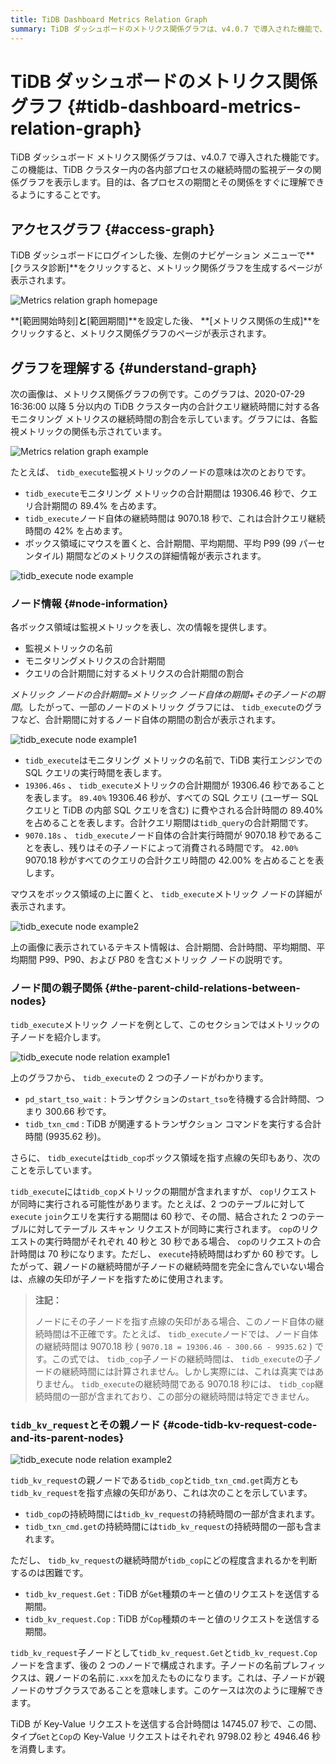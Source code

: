 ```yaml
---
title: TiDB Dashboard Metrics Relation Graph
summary: TiDB ダッシュボードのメトリクス関係グラフは、v4.0.7 で導入された機能で、各内部プロセスの継続時間の監視データの関係グラフを表示します。左側のナビゲーション メニューで**[クラスタ診断]**をクリックすると、メトリック関係グラフを生成するページが表示されます。グラフは、各監視メトリックの関係を示し、親子関係も表示されます。これにより、TiDB クラスター内の合計クエリ継続時間に対する各モニタリング メトリクスの継続時間の割合を理解できます。
---
```


# TiDB ダッシュボードのメトリクス関係グラフ {#tidb-dashboard-metrics-relation-graph}

TiDB ダッシュボード メトリクス関係グラフは、v4.0.7 で導入された機能です。この機能は、TiDB クラスター内の各内部プロセスの継続時間の監視データの関係グラフを表示します。目的は、各プロセスの期間とその関係をすぐに理解できるようにすることです。

## アクセスグラフ {#access-graph}

TiDB ダッシュボードにログインした後、左側のナビゲーション メニューで**[クラスタ診断]**をクリックすると、メトリック関係グラフを生成するページが表示されます。

![Metrics relation graph homepage](https://docs-download.pingcap.com/media/images/docs/dashboard/dashboard-metrics-relation-home-v650.png)

**[範囲開始時刻]**と**[範囲期間]**を設定した後、 **[メトリクス関係の生成]**をクリックすると、メトリクス関係グラフのページが表示されます。

## グラフを理解する {#understand-graph}

次の画像は、メトリクス関係グラフの例です。このグラフは、2020-07-29 16:36:00 以降 5 分以内の TiDB クラスター内の合計クエリ継続時間に対する各モニタリング メトリクスの継続時間の割合を示しています。グラフには、各監視メトリックの関係も示されています。

![Metrics relation graph example](https://docs-download.pingcap.com/media/images/docs/dashboard/dashboard-metrics-relation-example.png)

たとえば、 `tidb_execute`監視メトリックのノードの意味は次のとおりです。

-   `tidb_execute`モニタリング メトリックの合計期間は 19306.46 秒で、クエリ合計期間の 89.4% を占めます。
-   `tidb_execute`ノード自体の継続時間は 9070.18 秒で、これは合計クエリ継続時間の 42% を占めます。
-   ボックス領域にマウスを置くと、合計期間、平均期間、平均 P99 (99 パーセンタイル) 期間などのメトリクスの詳細情報が表示されます。

![tidb\_execute node example](https://docs-download.pingcap.com/media/images/docs/dashboard/dashboard-metrics-relation-node-example.png)

### ノード情報 {#node-information}

各ボックス領域は監視メトリックを表し、次の情報を提供します。

-   監視メトリックの名前
-   モニタリングメトリクスの合計期間
-   クエリの合計期間に対するメトリクスの合計期間の割合

*メトリック ノードの合計期間*=*メトリック ノード自体の期間*+*その子ノードの期間*。したがって、一部のノードのメトリック グラフには、 `tidb_execute`のグラフなど、合計期間に対するノード自体の期間の割合が表示されます。

![tidb\_execute node example1](https://docs-download.pingcap.com/media/images/docs/dashboard/dashboard-metrics-relation-node-example1.png)

-   `tidb_execute`はモニタリング メトリックの名前で、TiDB 実行エンジンでの SQL クエリの実行時間を表します。
-   `19306.46s` 、 `tidb_execute`メトリックの合計期間が 19306.46 秒であることを表します。 `89.40%` 19306.46 秒が、すべての SQL クエリ (ユーザー SQL クエリと TiDB の内部 SQL クエリを含む) に費やされる合計時間の 89.40% を占めることを表します。合計クエリ期間は`tidb_query`の合計期間です。
-   `9070.18s` 、 `tidb_execute`ノード自体の合計実行時間が 9070.18 秒であることを表し、残りはその子ノードによって消費される時間です。 `42.00%` 9070.18 秒がすべてのクエリの合計クエリ時間の 42.00% を占めることを表します。

マウスをボックス領域の上に置くと、 `tidb_execute`メトリック ノードの詳細が表示されます。

![tidb\_execute node example2](https://docs-download.pingcap.com/media/images/docs/dashboard/dashboard-metrics-relation-node-example2.png)

上の画像に表示されているテキスト情報は、合計期間、合計時間、平均期間、平均期間 P99、P90、および P80 を含むメトリック ノードの説明です。

### ノード間の親子関係 {#the-parent-child-relations-between-nodes}

`tidb_execute`メトリック ノードを例として、このセクションではメトリックの子ノードを紹介します。

![tidb\_execute node relation example1](https://docs-download.pingcap.com/media/images/docs/dashboard/dashboard-metrics-relation-relation-example1.png)

上のグラフから、 `tidb_execute`の 2 つの子ノードがわかります。

-   `pd_start_tso_wait` : トランザクションの`start_tso`を待機する合計時間、つまり 300.66 秒です。
-   `tidb_txn_cmd` : TiDB が関連するトランザクション コマンドを実行する合計時間 (9935.62 秒)。

さらに、 `tidb_execute`は`tidb_cop`ボックス領域を指す点線の矢印もあり、次のことを示しています。

`tidb_execute`には`tidb_cop`メトリックの期間が含まれますが、 `cop`リクエストが同時に実行される可能性があります。たとえば、2 つのテーブルに対して`execute` `join`クエリを実行する期間は 60 秒で、その間、結合された 2 つのテーブルに対してテーブル スキャン リクエストが同時に実行されます。 `cop`のリクエストの実行時間がそれぞれ 40 秒と 30 秒である場合、 `cop`のリクエストの合計時間は 70 秒になります。ただし、 `execute`持続時間はわずか 60 秒です。したがって、親ノードの継続時間が子ノードの継続時間を完全に含んでいない場合は、点線の矢印が子ノードを指すために使用されます。

> **注記：**
>
> ノードにその子ノードを指す点線の矢印がある場合、このノード自体の継続時間は不正確です。たとえば、 `tidb_execute`ノードでは、ノード自体の継続時間は 9070.18 秒 ( `9070.18 = 19306.46 - 300.66 - 9935.62` ) です。この式では、 `tidb_cop`子ノードの継続時間は、 `tidb_execute`の子ノードの継続時間には計算されません。しかし実際には、これは真実ではありません。 `tidb_execute`の継続時間である 9070.18 秒には、 `tidb_cop`継続時間の一部が含まれており、この部分の継続時間は特定できません。

### <code>tidb_kv_request</code>とその親ノード {#code-tidb-kv-request-code-and-its-parent-nodes}

![tidb\_execute node relation example2](https://docs-download.pingcap.com/media/images/docs/dashboard/dashboard-metrics-relation-relation-example2.png)

`tidb_kv_request`の親ノードである`tidb_cop`と`tidb_txn_cmd.get`両方とも`tidb_kv_request`を指す点線の矢印があり、これは次のことを示しています。

-   `tidb_cop`の持続時間には`tidb_kv_request`の持続時間の一部が含まれます。
-   `tidb_txn_cmd.get`の持続時間には`tidb_kv_request`の持続時間の一部も含まれます。

ただし、 `tidb_kv_request`の継続時間が`tidb_cop`にどの程度含まれるかを判断するのは困難です。

-   `tidb_kv_request.Get` : TiDB が`Get`種類のキーと値のリクエストを送信する期間。
-   `tidb_kv_request.Cop` : TiDB が`Cop`種類のキーと値のリクエストを送信する期間。

`tidb_kv_request`子ノードとして`tidb_kv_request.Get`と`tidb_kv_request.Cop`ノードを含まず、後の 2 つのノードで構成されます。子ノードの名前プレフィックスは、親ノードの名前に`.xxx`を加えたものになります。これは、子ノードが親ノードのサブクラスであることを意味します。このケースは次のように理解できます。

TiDB が Key-Value リクエストを送信する合計時間は 14745.07 秒で、この間、タイプ`Get`と`Cop`の Key-Value リクエストはそれぞれ 9798.02 秒と 4946.46 秒を消費します。

